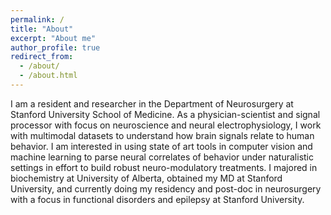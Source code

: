 ```yaml
---
permalink: /
title: "About"
excerpt: "About me"
author_profile: true
redirect_from:
  - /about/
  - /about.html
---
```


I am a resident and researcher in the Department of Neurosurgery at Stanford University School of Medicine. As a physician-scientist and signal processor with focus on neuroscience and neural electrophysiology, I work with multimodal datasets to understand how brain signals relate to human behavior. I am interested in using state of art tools in computer vision and machine learning to parse neural correlates of behavior under naturalistic settings in effort to build robust neuro-modulatory treatments. I majored in biochemistry at University of Alberta, obtained my MD at Stanford University, and currently doing my residency and post-doc in neurosurgery with a focus in functional disorders and epilepsy at Stanford University. 
